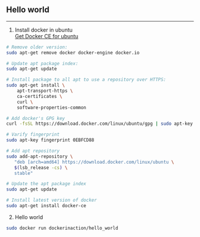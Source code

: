 ## Hello world
- - - -  
1. Install docker in ubuntu  
[Get Docker CE for ubuntu](https://docs.docker.com/install/linux/docker-ce/ubuntu/)  
```bash
# Remove older version:
sudo apt-get remove docker docker-engine docker.io

# Update apt package index:
sudo apt-get update

# Install package to all apt to use a repository over HTTPS:
sudo apt-get install \
    apt-transport-https \
    ca-certificates \
    curl \
    software-properties-common

# Add docker's GPG key
curl -fsSL https://download.docker.com/linux/ubuntu/gpg | sudo apt-key add -

# Varify fingerprint
sudo apt-key fingerprint 0EBFCD88

# Add apt repository
sudo add-apt-repository \
   "deb [arch=amd64] https://download.docker.com/linux/ubuntu \
   $(lsb_release -cs) \
   stable"

# Update the apt package index
sudo apt-get update

# Install latest version of docker
sudo apt-get install docker-ce
```
2. Hello world
```bash
sudo docker run dockerinaction/hello_world
```
